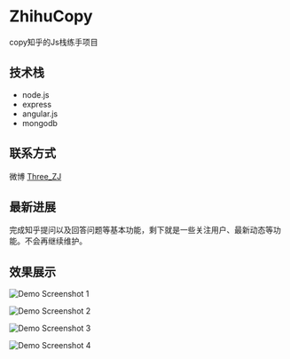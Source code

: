 # ZhihuCopy

copy知乎的Js栈练手项目

## 技术栈

- node.js
- express
- angular.js
- mongodb

## 联系方式

微博 [Three_ZJ](http://weibo.com/zjthree)

## 最新进展

完成知乎提问以及回答问题等基本功能，剩下就是一些关注用户、最新动态等功能。不会再继续维护。

## 效果展示

![Demo Screenshot 1](https://github.com/threezj/ZhihuCopy/blob/master/art/1.jpg)

![Demo Screenshot 2](https://github.com/threezj/ZhihuCopy/blob/master/art/2.jpg)

![Demo Screenshot 3](https://github.com/threezj/ZhihuCopy/blob/master/art/3.jpg)

![Demo Screenshot 4](https://github.com/threezj/ZhihuCopy/blob/master/art/4.jpg)

